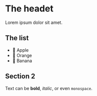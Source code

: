 # The headet

Lorem ipsum dolor sit amet. 

## The list

- 🍎 Apple
- 🍊 Orange
- 🍌 Banana

## Section 2

Text can be **bold**, _italic_, or even `monospace`.
